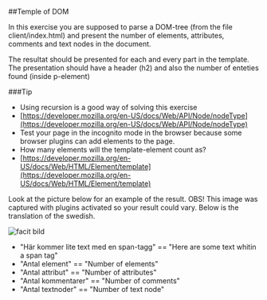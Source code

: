 ##Temple of DOM

In this exercise you are supposed to parse a DOM-tree (from the file client/index.html) and present the number of elements, attributes, comments and text nodes in the document.

The resultat should be presented for each and every part in the template. The presentation should have a header (h2) and also the number of enteties found (inside p-element)


###Tip
* Using recursion is a good way of solving this exercise
* [https://developer.mozilla.org/en-US/docs/Web/API/Node/nodeType](https://developer.mozilla.org/en-US/docs/Web/API/Node/nodeType)
* Test your page in the incognito mode in the browser because some browser plugins can add elements to the page.
* How many elements will the template-element count as?
* [https://developer.mozilla.org/en-US/docs/Web/HTML/Element/template](https://developer.mozilla.org/en-US/docs/Web/HTML/Element/template)

Look at the picture below for an example of the result.
OBS! This image was captured with plugins activated so your result could vary. Below is the translation of the swedish.

![facit bild](client/facit.png)

* "Här kommer lite text med en span-tagg" == "Here are some text  whitin a span tag"
* "Antal element" == "Number of elements"
* "Antal attribut" == "Number of attributes"
* "Antal kommentarer" == "Number of comments"
* "Antal textnoder" == "Number of text node"
